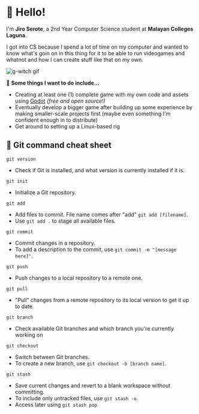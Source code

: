 # 👋 Hello! 
I'm **Jiro Serote**, a 2nd Year Computer Science student at **Malayan Colleges Laguna**.

I got into CS because I spend a lot of time on my computer and wanted to know what's goin on in this thing for it to be able to run videogames and whatnot and how I can create stuff like that on my own.

![g-witch gif](https://media1.tenor.com/m/fWKZ6aYM9eEAAAAd/gundam-gundam-the-witch-from-mercury.gif)

📝 **Some things I want to do include...**
- Creating at least one (1) complete game with my own code and assets using [Godot](https://godotengine.org/) *(free and open source!)*
- Eventually develop a bigger game after building up some experience by making smaller-scale projects first (maybe even something I'm confident enough in to distribute)
- Get around to setting up a Linux-based rig

## 📖 Git command cheat sheet 
`git version`<br>
- Check if Git is installed, and what version is currently installed if it is.

`git init`<br>
- Initialize a Git repository.

`git add`<br>
- Add files to commit. File name comes after "add" `git add [filename]`. 
- Use `git add .` to stage all available files.

`git commit`<br>
- Commit changes in a repository. 
- To add a description to the commit, use `git commit -m "[message here]"`.

`git push`<br>
- Push changes to a local repository to a remote one.

`git pull`<br>
- "Pull" changes from a remote repository to its local version to get it up to date.

`git branch`<br>
- Check available Git branches and which branch you're currently working on

`git checkout`<br>
- Switch between Git branches. 
- To create a new branch, use `git checkout -b [branch name]`.

`git stash`<br>
- Save current changes and revert to a blank workspace without committing.
- To include only untracked files, use `git stash -u`.
- Access later using `git stash pop`